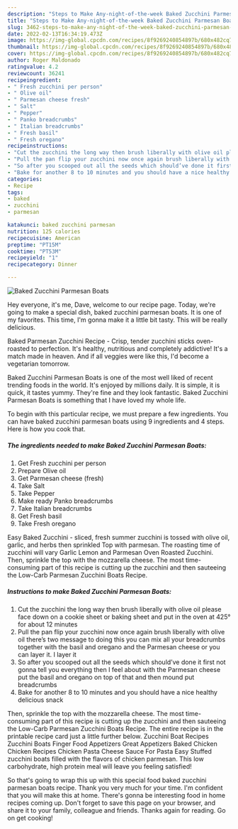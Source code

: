 ```yaml
---
description: "Steps to Make Any-night-of-the-week Baked Zucchini Parmesan Boats"
title: "Steps to Make Any-night-of-the-week Baked Zucchini Parmesan Boats"
slug: 3462-steps-to-make-any-night-of-the-week-baked-zucchini-parmesan-boats
date: 2022-02-13T16:34:19.473Z
image: https://img-global.cpcdn.com/recipes/8f9269240854897b/680x482cq70/baked-zucchini-parmesan-boats-recipe-main-photo.jpg
thumbnail: https://img-global.cpcdn.com/recipes/8f9269240854897b/680x482cq70/baked-zucchini-parmesan-boats-recipe-main-photo.jpg
cover: https://img-global.cpcdn.com/recipes/8f9269240854897b/680x482cq70/baked-zucchini-parmesan-boats-recipe-main-photo.jpg
author: Roger Maldonado
ratingvalue: 4.2
reviewcount: 36241
recipeingredient:
- " Fresh zucchini per person"
- " Olive oil"
- " Parmesan cheese fresh"
- " Salt"
- " Pepper"
- " Panko breadcrumbs"
- " Italian breadcrumbs"
- " Fresh basil"
- " Fresh oregano"
recipeinstructions:
- "Cut the zucchini the long way then brush liberally with olive oil please face down on a cookie sheet or baking sheet and put in the oven at 425° for about 12 minutes"
- "Pull the pan flip your zucchini now once again brush liberally with olive oil there’s two message to doing this you can mix all your breadcrumbs together with the basil and oregano and the Parmesan cheese or you can layer it. I layer it"
- "So after you scooped out all the seeds which should’ve done it first not gonna tell you everything then I feel about with the Parmesan cheese put the basil and oregano on top of that and then mound put breadcrumbs"
- "Bake for another 8 to 10 minutes and you should have a nice healthy delicious snack"
categories:
- Recipe
tags:
- baked
- zucchini
- parmesan

katakunci: baked zucchini parmesan 
nutrition: 125 calories
recipecuisine: American
preptime: "PT15M"
cooktime: "PT53M"
recipeyield: "1"
recipecategory: Dinner

---
```



![Baked Zucchini Parmesan Boats](https://img-global.cpcdn.com/recipes/8f9269240854897b/680x482cq70/baked-zucchini-parmesan-boats-recipe-main-photo.jpg)

Hey everyone, it's me, Dave, welcome to our recipe page. Today, we're going to make a special dish, baked zucchini parmesan boats. It is one of my favorites. This time, I'm gonna make it a little bit tasty. This will be really delicious.

Baked Parmesan Zucchini Recipe - Crisp, tender zucchini sticks oven-roasted to perfection. It&#39;s healthy, nutritious and completely addictive! It&#39;s a match made in heaven. And if all veggies were like this, I&#39;d become a vegetarian tomorrow.

Baked Zucchini Parmesan Boats is one of the most well liked of recent trending foods in the world. It's enjoyed by millions daily. It is simple, it is quick, it tastes yummy. They're fine and they look fantastic. Baked Zucchini Parmesan Boats is something that I have loved my whole life.


To begin with this particular recipe, we must prepare a few ingredients. You can have baked zucchini parmesan boats using 9 ingredients and 4 steps. Here is how you cook that.

<!--inarticleads1-->

##### The ingredients needed to make Baked Zucchini Parmesan Boats:

1. Get  Fresh zucchini per person
1. Prepare  Olive oil
1. Get  Parmesan cheese (fresh)
1. Take  Salt
1. Take  Pepper
1. Make ready  Panko breadcrumbs
1. Take  Italian breadcrumbs
1. Get  Fresh basil
1. Take  Fresh oregano


Easy Baked Zucchini - sliced, fresh summer zucchini is tossed with olive oil, garlic, and herbs then sprinkled Top with parmesan. The roasting time of zucchini will vary Garlic Lemon and Parmesan Oven Roasted Zucchini. Then, sprinkle the top with the mozzarella cheese. The most time-consuming part of this recipe is cutting up the zucchini and then sauteeing the Low-Carb Parmesan Zucchini Boats Recipe. 

<!--inarticleads2-->

##### Instructions to make Baked Zucchini Parmesan Boats:

1. Cut the zucchini the long way then brush liberally with olive oil please face down on a cookie sheet or baking sheet and put in the oven at 425° for about 12 minutes
1. Pull the pan flip your zucchini now once again brush liberally with olive oil there’s two message to doing this you can mix all your breadcrumbs together with the basil and oregano and the Parmesan cheese or you can layer it. I layer it
1. So after you scooped out all the seeds which should’ve done it first not gonna tell you everything then I feel about with the Parmesan cheese put the basil and oregano on top of that and then mound put breadcrumbs
1. Bake for another 8 to 10 minutes and you should have a nice healthy delicious snack


Then, sprinkle the top with the mozzarella cheese. The most time-consuming part of this recipe is cutting up the zucchini and then sauteeing the Low-Carb Parmesan Zucchini Boats Recipe. The entire recipe is in the printable recipe card just a little further below. Zucchini Boat Recipes Zucchini Boats Finger Food Appetizers Great Appetizers Baked Chicken Chicken Recipes Chicken Pasta Cheese Sauce For Pasta Easy Stuffed zucchini boats filled with the flavors of chicken parmesan. This low carbohydrate, high protein meal will leave you feeling satisfied! 

So that's going to wrap this up with this special food baked zucchini parmesan boats recipe. Thank you very much for your time. I'm confident that you will make this at home. There's gonna be interesting food in home recipes coming up. Don't forget to save this page on your browser, and share it to your family, colleague and friends. Thanks again for reading. Go on get cooking!
